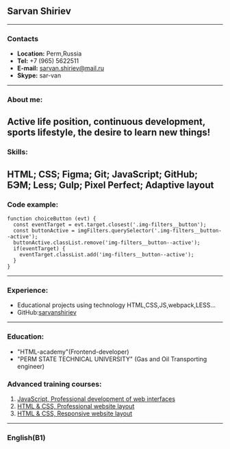 ## Sarvan Shiriev
---
### Contacts 
- **Location:** Perm,Russia
- **Tel:** +7 (965) 5622511
- **E-mail:** sarvan.shiriev@mail.ru
- **Skype:** sar-van
---
### About me: 
Active life position, continuous development, sports lifestyle, the desire to learn new things!
---
### Skills:
HTML; CSS; Figma; Git; JavaScript; GitHub; БЭМ; Less; Gulp; Pixel Perfect; Adaptive layout
---
### Code example:
```
function choiceButton (evt) {
  const eventTarget = evt.target.closest('.img-filters__button');
  const buttonActive = imgFilters.querySelector('.img-filters__button--active');
  buttonActive.classList.remove('img-filters__button--active');
  if(eventTarget) {
    eventTarget.classList.add('img-filters__button--active');
  }
}
```
---
### Experience:
- Educational projects using technology HTML,CSS,JS,webpack,LESS...
- GitHub:[sarvanshiriev](http://github.com/sarvanshiriev)
---
### Education:

- "HTML-academy"(Frontend-developer)
- "PERM STATE TECHNICAL UNIVERSITY" (Gas and Oil Transporting engineer)
### Advanced training courses:

1. [JavaScript, Professional development of web interfaces](https://drive.google.com/file/d/1R2HXA4vSTYVadXdV_kk9poD1lMgdcqcb/view)
1. [HTML & CSS, Professional website layout](https://drive.google.com/file/d/1E6m3u1e1VAzcjejIaa50RA36jtG6EcNt/view)
1. [HTML & CSS, Responsive website layout](https://drive.google.com/file/d/1McteYe5-WWobmR0H6-LnHnhxDnTWXhbI/view)

---
### English(B1)